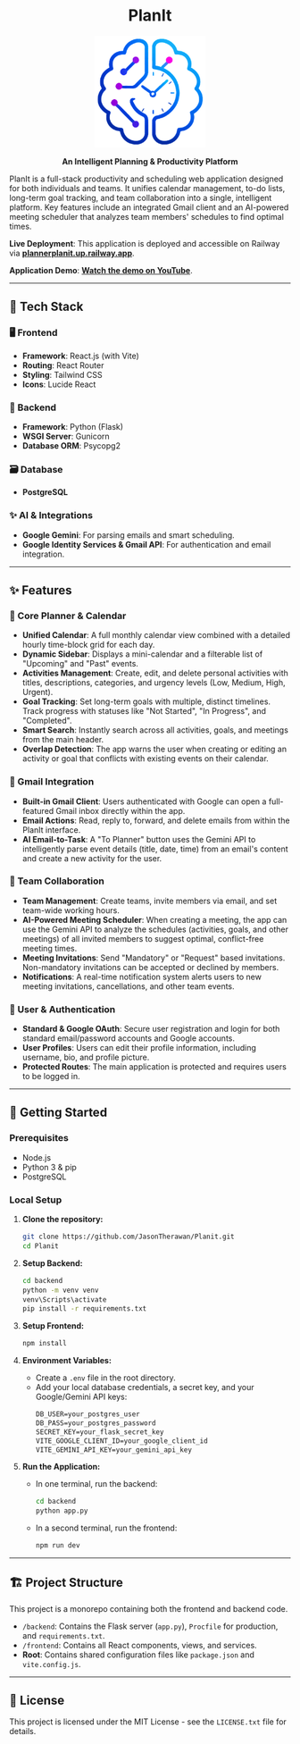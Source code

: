 <div align="center">

# PlanIt

<img src="public/planitLogo.png" alt="PlanIt Logo" width="200">

**An Intelligent Planning & Productivity Platform**

</div>

PlanIt is a full-stack productivity and scheduling web application designed for both individuals and teams. It unifies calendar management, to-do lists, long-term goal tracking, and team collaboration into a single, intelligent platform. Key features include an integrated Gmail client and an AI-powered meeting scheduler that analyzes team members' schedules to find optimal times.

**Live Deployment**: This application is deployed and accessible on Railway via **[plannerplanit.up.railway.app](https://plannerplanit.up.railway.app/)**.

**Application Demo**: **[Watch the demo on YouTube](https://youtu.be/fyQQAP_fmcw)**.

-----

## 🔧 Tech Stack

### 🖥️ Frontend

  - **Framework**: React.js (with Vite)
  - **Routing**: React Router
  - **Styling**: Tailwind CSS
  - **Icons**: Lucide React

### 🧠 Backend

  - **Framework**: Python (Flask)
  - **WSGI Server**: Gunicorn
  - **Database ORM**: Psycopg2

### 🗃️ Database

  - **PostgreSQL**

### ✨ AI & Integrations

  - **Google Gemini**: For parsing emails and smart scheduling.
  - **Google Identity Services & Gmail API**: For authentication and email integration.

-----

## ✨ Features

### 📌 Core Planner & Calendar

  - **Unified Calendar**: A full monthly calendar view combined with a detailed hourly time-block grid for each day.
  - **Dynamic Sidebar**: Displays a mini-calendar and a filterable list of "Upcoming" and "Past" events.
  - **Activities Management**: Create, edit, and delete personal activities with titles, descriptions, categories, and urgency levels (Low, Medium, High, Urgent).
  - **Goal Tracking**: Set long-term goals with multiple, distinct timelines. Track progress with statuses like "Not Started", "In Progress", and "Completed".
  - **Smart Search**: Instantly search across all activities, goals, and meetings from the main header.
  - **Overlap Detection**: The app warns the user when creating or editing an activity or goal that conflicts with existing events on their calendar.

### 📧 Gmail Integration

  - **Built-in Gmail Client**: Users authenticated with Google can open a full-featured Gmail inbox directly within the app.
  - **Email Actions**: Read, reply to, forward, and delete emails from within the PlanIt interface.
  - **AI Email-to-Task**: A "To Planner" button uses the Gemini API to intelligently parse event details (title, date, time) from an email's content and create a new activity for the user.

### 👥 Team Collaboration

  - **Team Management**: Create teams, invite members via email, and set team-wide working hours.
  - **AI-Powered Meeting Scheduler**: When creating a meeting, the app can use the Gemini API to analyze the schedules (activities, goals, and other meetings) of all invited members to suggest optimal, conflict-free meeting times.
  - **Meeting Invitations**: Send "Mandatory" or "Request" based invitations. Non-mandatory invitations can be accepted or declined by members.
  - **Notifications**: A real-time notification system alerts users to new meeting invitations, cancellations, and other team events.

### 👤 User & Authentication

  - **Standard & Google OAuth**: Secure user registration and login for both standard email/password accounts and Google accounts.
  - **User Profiles**: Users can edit their profile information, including username, bio, and profile picture.
  - **Protected Routes**: The main application is protected and requires users to be logged in.

-----

## 🚀 Getting Started

### Prerequisites

  - Node.js
  - Python 3 & pip
  - PostgreSQL

### Local Setup

1.  **Clone the repository:**

    ```bash
    git clone https://github.com/JasonTherawan/Planit.git
    cd Planit
    ```

2.  **Setup Backend:**

    ```bash
    cd backend
    python -m venv venv
    venv\Scripts\activate
    pip install -r requirements.txt
    ```

3.  **Setup Frontend:**

    ```bash
    npm install
    ```

4.  **Environment Variables:**

      - Create a `.env` file in the root directory.
      - Add your local database credentials, a secret key, and your Google/Gemini API keys:
        ```
        DB_USER=your_postgres_user
        DB_PASS=your_postgres_password
        SECRET_KEY=your_flask_secret_key
        VITE_GOOGLE_CLIENT_ID=your_google_client_id
        VITE_GEMINI_API_KEY=your_gemini_api_key
        ```

5.  **Run the Application:**

      - In one terminal, run the backend:
        ```bash
        cd backend
        python app.py
        ```
      - In a second terminal, run the frontend:
        ```bash
        npm run dev
        ```

-----

## 🏗️ Project Structure

This project is a monorepo containing both the frontend and backend code.

  - `/backend`: Contains the Flask server (`app.py`), `Procfile` for production, and `requirements.txt`.
  - `/frontend`: Contains all React components, views, and services.
  - **Root**: Contains shared configuration files like `package.json` and `vite.config.js`.


-----

## 📜 License

This project is licensed under the MIT License - see the `LICENSE.txt` file for details.
